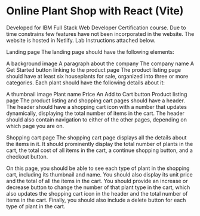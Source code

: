 # Online Plant Shop with React (Vite)

Developed for IBM Full Stack Web Developer Certification course. Due to time constrains few features have not been incorporated in the website. The website is hosted in Netlify. Lab Instructions attached below.

Landing page
The landing page should have the following elements:

A background image
A paragraph about the company
The company name
A Get Started button linking to the product page
The product listing page should have at least six houseplants for sale, organized into three or more categories. Each plant should have the following details about it:

A thumbnail image
Plant name
Price
An Add to Cart button
Product listing page
The product listing and shopping cart pages should have a header. The header should have a shopping cart icon with a number that updates dynamically, displaying the total number of items in the cart. The header should also contain navigation to either of the other pages, depending on which page you are on.

Shopping cart page
The shopping cart page displays all the details about the items in it. It should prominently display the total number of plants in the cart, the total cost of all items in the cart, a continue shopping button, and a checkout button.

On this page, you should be able to see each type of plant in the shopping cart, including its thumbnail and name. You should also display its unit price and the total of all the items in the cart. You should provide an increase or decrease button to change the number of that plant type in the cart, which also updates the shopping cart icon in the header and the total number of items in the cart. Finally, you should also include a delete button for each type of plant in the cart.
